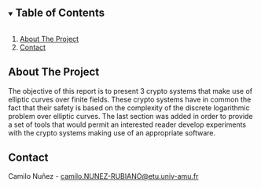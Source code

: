 <!--
*** Thanks for checking out the Best-README-Template. If you have a suggestion
*** that would make this better, please fork the repo and create a pull request
*** or simply open an issue with the tag "enhancement".
*** Thanks again! Now go create something AMAZING! :D
***
***
***
*** To avoid retyping too much info. Do a search and replace for the following:
*** github_username, repo_name, twitter_handle, email, project_title, project_description
-->



<!-- PROJECT SHIELDS -->
<!--
*** I'm using markdown "reference style" links for readability.
*** Reference links are enclosed in brackets [ ] instead of parentheses ( ).
*** See the bottom of this document for the declaration of the reference variables
*** for contributors-url, forks-url, etc. This is an optional, concise syntax you may use.
*** https://www.markdownguide.org/basic-syntax/#reference-style-links-->



<!-- TABLE OF CONTENTS -->
<details open="open">
  <summary><h2 style="display: inline-block">Table of Contents</h2></summary>
  <ol>
    <li><a href="#about-the-project">About The Project</a>
<!--    <li><a href="#usage">Usage</a></li> 
    <li><a href="#license">License</a></li> -->
  <li><a href="#contact">Contact</a></li> 
  </ol>
</details>



<!-- ABOUT THE PROJECT -->
## About The Project

<!---[![Product Name Screen Shot][product-screenshot]](https://example.com)--->

The objective of this report is to present 3 crypto systems that make use of elliptic curves over finite fields. These crypto systems have in common the fact that their safety is based on the complexity of the discrete logarithmic problem over elliptic curves.
The last section was added in order to provide a set of tools that would permit an interested reader develop experiments with the crypto systems making use of an appropriate software.

<!-- ### Built With

* Python -->


<!-- GETTING STARTED -->
<!---## Getting Started

To get a local copy up and running follow these simple steps.

### Prerequisites

This is an example of how to list things you need to use the software and how to install them.
* npm
  ```sh
  npm install npm@latest -g
  ```

### Installation

1. Clone the repo
   ```sh
   git clone https://github.com/github_username/repo_name.git
   ```
2. Install NPM packages
   ```sh
   npm install
   ```



<!-- USAGE EXAMPLES -->
<!-- ## Usage 
 
To use the project, open the main file and put the address of the Latex file that you want to translate to coq. After running the program a .v file will be downloaded in the same repository the project is located. -->



<!-- ROADMAP -->
<!--## Roadmap-->






<!-- LICENSE -->
<!-- ## License

GPL. -->



<!-- CONTACT -->
## Contact

Camilo Nuñez - camilo.NUNEZ-RUBIANO@etu.univ-amu.fr

<!--Project Link: [https://github.com/github_username/repo_name](https://github.com/github_username/repo_name)-->



<!-- ACKNOWLEDGEMENTS -->
<!--## Acknowledgements

* []()
* []()
* []()-->





<!-- MARKDOWN LINKS & IMAGES -->
<!-- https://www.markdownguide.org/basic-syntax/#reference-style-links -->
[contributors-shield]: https://img.shields.io/github/contributors/github_username/repo.svg?style=for-the-badge
[contributors-url]: https://github.com/github_username/repo/graphs/contributors
[forks-shield]: https://img.shields.io/github/forks/github_username/repo.svg?style=for-the-badge
[forks-url]: https://github.com/github_username/repo/network/members
[stars-shield]: https://img.shields.io/github/stars/github_username/repo.svg?style=for-the-badge
[stars-url]: https://github.com/github_username/repo/stargazers
[issues-shield]: https://img.shields.io/github/issues/github_username/repo.svg?style=for-the-badge
[issues-url]: https://github.com/github_username/repo/issues
[license-shield]: https://img.shields.io/github/license/github_username/repo.svg?style=for-the-badge
[license-url]: https://github.com/github_username/repo/blob/master/LICENSE.txt
[linkedin-shield]: https://img.shields.io/badge/-LinkedIn-black.svg?style=for-the-badge&logo=linkedin&colorB=555
[linkedin-url]: https://linkedin.com/in/github_username
